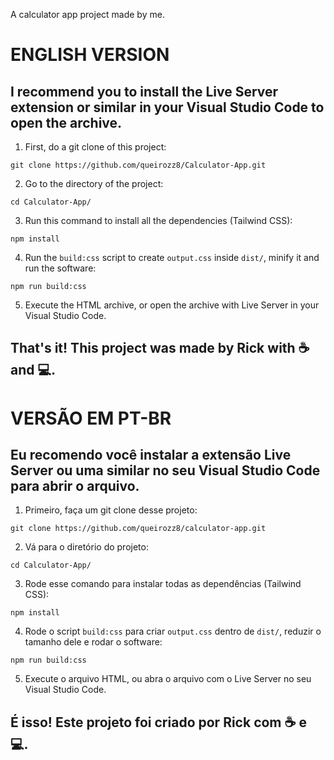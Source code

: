 A calculator app project made by me.

<h1>ENGLISH VERSION</h1>
<h2>I recommend you to install the Live Server extension or similar in your Visual Studio Code to open the archive.</h2>


1. First, do a git clone of this project:
```
git clone https://github.com/queirozz8/Calculator-App.git
```
2. Go to the directory of the project:
```
cd Calculator-App/
```
3. Run this command to install all the dependencies (Tailwind CSS):
```
npm install
```
4. Run the `build:css` script to create `output.css` inside `dist/`, minify it and run the software:
```
npm run build:css
```
5. Execute the HTML archive, or open the archive with Live Server in your Visual Studio Code.

<h2>That's it! This project was made by Rick with ☕ and 💻.</h2>


<h1>VERSÃO EM PT-BR</h1>
<h2>Eu recomendo você instalar a extensão Live Server ou uma similar no seu Visual Studio Code para abrir o arquivo.</h2>


1. Primeiro, faça um git clone desse projeto:
```
git clone https://github.com/queirozz8/calculator-app.git
```
2. Vá para o diretório do projeto:
```
cd Calculator-App/
```
3. Rode esse comando para instalar todas as dependências (Tailwind CSS):
```
npm install
```
4. Rode o script `build:css` para criar `output.css` dentro de `dist/`, reduzir o tamanho dele e rodar o software:
```
npm run build:css
```
5. Execute o arquivo HTML, ou abra o arquivo com o Live Server no seu Visual Studio Code.

<h2>É isso! Este projeto foi criado por Rick com ☕ e 💻.</h2>
